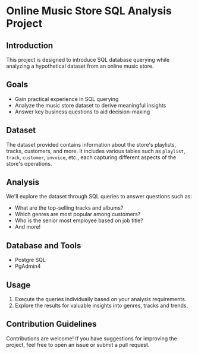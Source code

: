 # Online Music Store SQL Analysis Project

## Introduction
This project is designed to introduce SQL database querying while analyzing a hypothetical dataset from an online music store.

## Goals
- Gain practical experience in SQL querying
- Analyze the music store dataset to derive meaningful insights
- Answer key business questions to aid decision-making

## Dataset
The dataset provided contains information about the store's playlists, tracks, customers, and more. It includes various tables such as `playlist`, `track`, `customer`, `invoice`, etc., each capturing different aspects of the store's operations.

## Analysis
We'll explore the dataset through SQL queries to answer questions such as:
- What are the top-selling tracks and albums?
- Which genres are most popular among customers?
- Who is the senior most employee based on job title?
- And more!

## Database and Tools
- Postgre SQL
- PgAdmin4

## Usage
1. Execute the queries individually based on your analysis requirements.
2. Explore the results for valuable insights into genres, tracks and trends.

## Contribution Guidelines
Contributions are welcome! If you have suggestions for improving the project, feel free to open an issue or submit a pull request.
